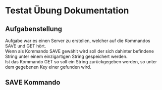 # Testat Übung Dokumentation
## Aufgabenstellung 
Aufgabe war es einen Server zu erstellen, welcher auf die Kommandos SAVE und GET hört.  
Wenn als Kommando SAVE gewählt wird soll der sich dahinter befindene String unter einem einzigartigen String gespeichert werden.  
Ist das Kommando GET <Key> so soll ein String zurückgegeben werden, so unter dem gegebenen Key einer gefunden wird.  
  
## SAVE Kommando